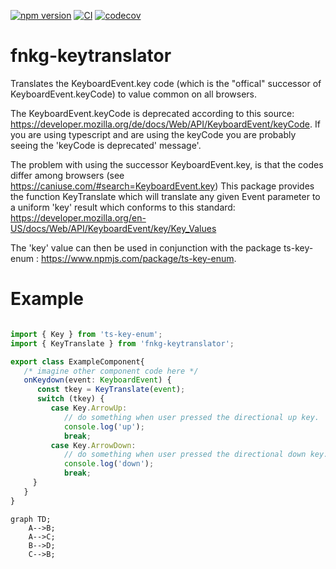 [![npm version](https://img.shields.io/npm/v/fnkg-keytranslator.svg)](https://www.npmjs.com/package/fnkg-keytranslator)
[![CI](https://github.com/miller45/fnkg-keytranslator/workflows/Node%20CI/badge.svg)](https://github.com/miller45/fnkg-keytranslator/actions)
[![codecov](https://codecov.io/gh/miller45/fnkg-keytranslator/branch/master/graph/badge.svg)](https://codecov.io/gh/miller45/fnkg-keytranslator)


# fnkg-keytranslator


Translates the KeyboardEvent.key code (which is the "offical" successor of KeyboardEvent.keyCode) to value common on all browsers.

The KeyboardEvent.keyCode is deprecated according to this source: https://developer.mozilla.org/de/docs/Web/API/KeyboardEvent/keyCode.
If you are using typescript and are using the keyCode you are probably seeing the 'keyCode is deprecated' message'.

The problem with using the successor KeyboardEvent.key, is that the codes differ among browsers (see https://caniuse.com/#search=KeyboardEvent.key)
This package provides the function KeyTranslate which will translate any given Event parameter to a uniform 'key' result which
conforms to this standard: https://developer.mozilla.org/en-US/docs/Web/API/KeyboardEvent/key/Key_Values

The 'key' value can then be used in conjunction with the package ts-key-enum : https://www.npmjs.com/package/ts-key-enum.

# Example

```typescript

import { Key } from 'ts-key-enum';
import { KeyTranslate } from 'fnkg-keytranslator';

export class ExampleComponent{
   /* imagine other component code here */
   onKeydown(event: KeyboardEvent) {
      const tkey = KeyTranslate(event);
      switch (tkey) {
         case Key.ArrowUp:
            // do something when user pressed the directional up key.
            console.log('up');
            break;
         case Key.ArrowDown:
            // do something when user pressed the directional down key.
            console.log('down');
            break;
     }
   }
}
```

```mermaid
graph TD;
    A-->B;
    A-->C;
    B-->D;
    C-->B;
```
